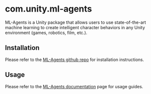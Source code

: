 # com.unity.ml-agents

ML-Agents is a Unity package that allows users to use state-of-the-art machine learning to create intelligent character behaviors in any Unity environment (games, robotics, film, etc.).

## Installation

Please refer to the [ML-Agents github repo] for installation instructions.

## Usage

Please refer to the [ML-Agents documentation] page for usage guides.


[ML-Agents github repo]: https://github.com/Unity-Technologies/ml-agents
[ML-Agents documentation]: https://unity-technologies.github.io/ml-agents/
